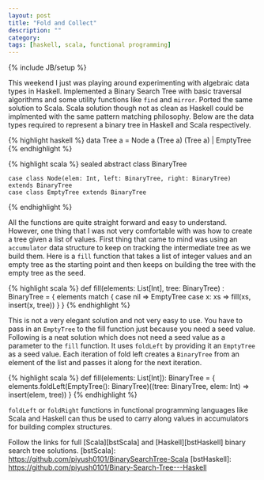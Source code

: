 ```yaml
---
layout: post
title: "Fold and Collect"
description: ""
category: 
tags: [haskell, scala, functional programming]
---
```

{% include JB/setup %}

This weekend I just was playing around experimenting with algebraic data types in Haskell. Implemented a Binary Search Tree with basic traversal algorithms and some utility functions like `find` and `mirror`. Ported the same solution to Scala. Scala solution though not as clean as Haskell could be implmented with the same pattern matching philosophy. Below are the data types required to represent a binary tree in Haskell and Scala respectively.

{% highlight haskell %}
	data Tree a = Node a (Tree a) (Tree a) | EmptyTree
{% endhighlight %}

{% highlight scala %} 
	sealed abstract class BinaryTree

	case class Node(elem: Int, left: BinaryTree, right: BinaryTree) extends BinaryTree
	case class EmptyTree extends BinaryTree
{% endhighlight %}

All the functions are quite straight forward and easy to understand. However, one thing that I was not very comfortable with was how to create a tree given a list of values. First thing that came to mind was using an `accumulator` data structure to keep on tracking the intermediate tree as we build them. Here is a `fill` function that takes a list of integer values and an empty tree as the starting point and then keeps on building the tree with the empty tree as the seed.

{% highlight scala %}
	def fill(elements: List[Int], tree: BinaryTree) : BinaryTree = {
		elements match {
			case nil => EmptyTree
			case x: xs => fill(xs, insert(x, tree))
		}
	}
{% endhighlight %}

This is not a very elegant solution and not very easy to use. You have to pass in an `EmptyTree` to the fill function just because you need a seed value. Following is a neat solution which does not need a seed value as a parameter to the `fill` function. It uses `foldLeft` by providing it an `EmptyTree` as a seed value. Each iteration of fold left creates a `BinaryTree` from an element of the list and passes it along for the next iteration.

{% highlight scala %}
	def fill(elements: List[Int]): BinaryTree = {
		elements.foldLeft(EmptyTree(): BinaryTree)((tree: BinaryTree, elem: Int) => insert(elem, tree))
  	}
{% endhighlight %}

`foldLeft` or `foldRight` functions in functional programming languages like Scala and Haskell can thus be used to carry along values in accumulators for building complex structures.

Follow the links for full [Scala][bstScala] and [Haskell][bstHaskell] binary search tree solutions.
[bstScala]: https://github.com/piyush0101/BinarySearchTree-Scala
[bstHaskell]: https://github.com/piyush0101/Binary-Search-Tree---Haskell
